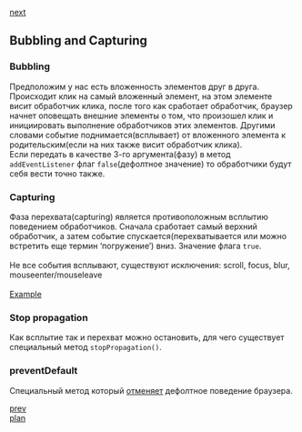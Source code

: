<a href="03.md">next</a>

<h2>Bubbling and Capturing</h2>

<h3>Bubbling</h3>

<div>
Предположим у нас есть вложенность элементов друг в друга.
Происходит клик на самый вложенный элемент, на этом элементе висит обработчик клика, после того как сработает обработчик,
браузер начнет оповещать внешние элементы о том, что произошел клик и инициировать выполнение обработчиков этих элементов.
Другими словами событие поднимается(всплывает) от вложенного элемента к родительским(если на них также висит обработчик клика).
</div>

<div>
Если передать в качестве 3-го аргумента(фазу) в метод <code>addEventListener</code> флаг <code>false</code>(дефолтное значение)
то обработчики будут себя вести точно также.
</div>

<h3>Capturing</h3>

<div>
Фаза перехвата(capturing) является противоположным всплытию поведением обработчиков.
Сначала сработает самый верхний обработчик, а затем событие спускается(перехватывается или можно встретить еще термин ‘погружение’) вниз.
Значение флага <code>true</code>.
</div>

<br/>

<div>
Не все события всплывают, существуют исключения: scroll, focus, blur, mouseenter/mouseleave
</div>

<br/>

<div>
<a href="https://codepen.io/paawel/pen/RywpGx?editors=1010">Example</a>
</div>

<h3>Stop propagation</h3>

<div>
Как всплытие так и перехват можно остановить, для чего существует специальный метод <code>stopPropagation()</code>.
</div>

<h3>preventDefault</h3>

<div>
Специальный метод который <a href="https://codepen.io/paawel/pen/XGoErQ?editors=1010">отменяет</a> дефолтное поведение браузера.
</div>

<a href="01.md">prev</a>
<br/>
<a href="00.md">plan</a>
